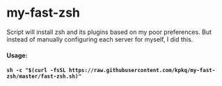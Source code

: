 # my-fast-zsh

Script will install zsh and its plugins based on my poor preferences. But instead of manually configuring each server for myself, I did this.

#### Usage:
#### `sh -c "$(curl -fsSL https://raw.githubusercontent.com/kpkq/my-fast-zsh/master/fast-zsh.sh)"`
